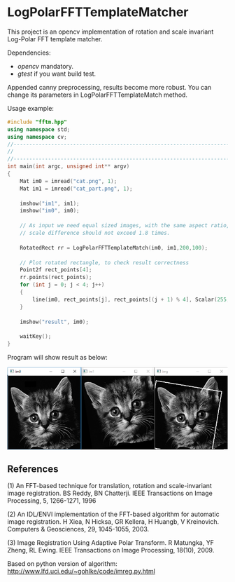 # LogPolarFFTTemplateMatcher

This project is an opencv implementation of rotation and scale invariant Log-Polar FFT template matcher.

Dependencies:

* *opencv* mandatory.
* *gtest* if you want build test.

Appended canny preprocessing, results become more robust.
You can change its parameters in LogPolarFFTTemplateMatch method.

Usage example:

``` cpp
#include "fftm.hpp"
using namespace std;
using namespace cv;
//-----------------------------------------------------------------------------------------------------
//
//-----------------------------------------------------------------------------------------------------
int main(int argc, unsigned int** argv)
{
    Mat im0 = imread("cat.png", 1);
    Mat im1 = imread("cat_part.png", 1);

    imshow("im1", im1);
    imshow("im0", im0);

    // As input we need equal sized images, with the same aspect ratio,
    // scale difference should not exceed 1.8 times.

    RotatedRect rr = LogPolarFFTTemplateMatch(im0, im1,200,100);

    // Plot rotated rectangle, to check result correctness
    Point2f rect_points[4];
    rr.points(rect_points);
    for (int j = 0; j < 4; j++)
    {
        line(im0, rect_points[j], rect_points[(j + 1) % 4], Scalar(255, 0, 0), 2, CV_AA);
    }

    imshow("result", im0);

    waitKey();
}
```

Program will show result as below:

![Result](FFTTM.PNG "Result")

References
----------
(1) An FFT-based technique for translation, rotation and scale-invariant
    image registration. BS Reddy, BN Chatterji.
    IEEE Transactions on Image Processing, 5, 1266-1271, 1996
    
(2) An IDL/ENVI implementation of the FFT-based algorithm for automatic
    image registration. H Xiea, N Hicksa, GR Kellera, H Huangb, V Kreinovich.
    Computers & Geosciences, 29, 1045-1055, 2003.
    
(3) Image Registration Using Adaptive Polar Transform. R Matungka, YF Zheng,
    RL Ewing. IEEE Transactions on Image Processing, 18(10), 2009.
    
Based on python version of algorithm:  http://www.lfd.uci.edu/~gohlke/code/imreg.py.html 
